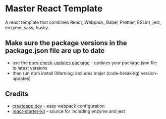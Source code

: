 # Master React Template

A react template that combines React, Webpack, Babel, Prettier, ESLint, jest, enzyme, sass, husky.

## Make sure the package versions in the package.json file are up to date

- use the [npm-check-updates package](https://github.com/tjunnone/npm-check-updates) - updates your package.json file to latest versions
- then run npm install (Warning: includes major (code-breaking) version-updates)

## Credits

- [createapp.dev](https://createapp.dev/) - easy webpack configuration
- [react-starter-kit](https://github.com/adeelibr/react-starter-kit) - source for including enzyme and jest
